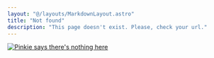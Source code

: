 ```yaml
---
layout: "@/layouts/MarkdownLayout.astro"
title: "Not found"
description: "This page doesn't exist. Please, check your url."
---
```


[![Pinkie says there's nothing here](/376307.jpg "Derpibooru: 376307")](https://derpibooru.org/images/376307)
